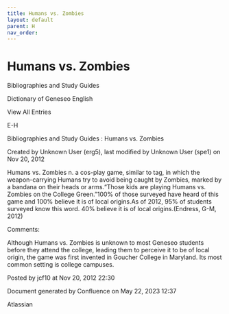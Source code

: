 ```yaml
---
title: Humans vs. Zombies
layout: default
parent: H
nav_order:
---
```


# Humans vs. Zombies

Bibliographies and Study Guides

Dictionary of Geneseo English

View All Entries

E-H

Bibliographies and Study Guides : Humans vs. Zombies

Created by  Unknown User (erg5), last modified by  Unknown User (spe1) on Nov 20, 2012

Humans vs. Zombies n. a cos-play game, similar to tag, in which the weapon-carrying Humans try to avoid being caught by Zombies, marked by a bandana on their heads or arms.“Those kids are playing Humans vs. Zombies on the College Green.”100% of those surveyed have heard of this game and 100% believe it is of local origins.As of 2012, 95% of students surveyed know this word. 40% believe it is of local origins.(Endress, G-M, 2012)

Comments:

Although Humans vs. Zombies is unknown to most Geneseo students before they attend the college, leading them to perceive it to be of local origin, the game was first invented in Goucher College in Maryland. Its most common setting is college campuses.

Posted by jcf10 at Nov 20, 2012 22:30

Document generated by Confluence on May 22, 2023 12:37

Atlassian
